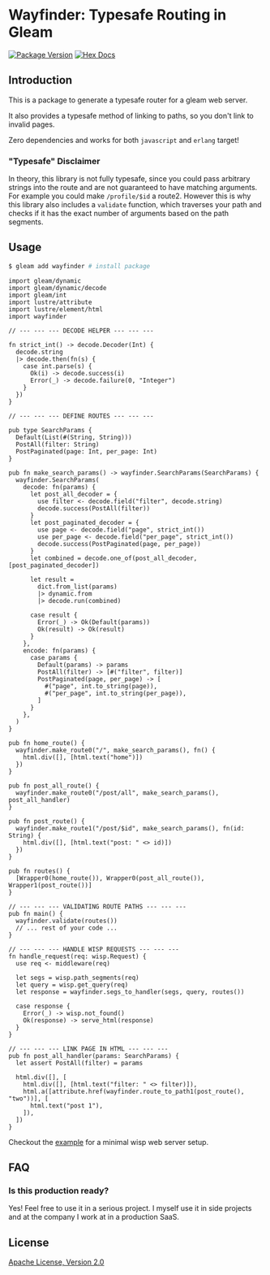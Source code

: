 # Wayfinder: Typesafe Routing in Gleam

[![Package Version](https://img.shields.io/hexpm/v/wayfinder)](https://hex.pm/packages/wayfinder)
[![Hex Docs](https://img.shields.io/badge/hex-docs-ffaff3)](https://hexdocs.pm/wayfinder/)

## Introduction

This is a package to generate a typesafe router for a gleam web server.

It also provides a typesafe method of linking to paths, so you don't link to invalid pages.

Zero dependencies and works for both `javascript` and `erlang` target!

### "Typesafe" Disclaimer

In theory, this library is not fully typesafe, since you could pass arbitrary strings into the route and are not guaranteed to have matching arguments. For example you could make `/profile/$id` a route2. However this is why this library also includes a `validate` function, which traverses your path and checks if it has the exact number of arguments based on the path segments.

## Usage

```bash
$ gleam add wayfinder # install package
```

```gleam
import gleam/dynamic
import gleam/dynamic/decode
import gleam/int
import lustre/attribute
import lustre/element/html
import wayfinder

// --- --- --- DECODE HELPER --- --- ---

fn strict_int() -> decode.Decoder(Int) {
  decode.string
  |> decode.then(fn(s) {
    case int.parse(s) {
      Ok(i) -> decode.success(i)
      Error(_) -> decode.failure(0, "Integer")
    }
  })
}

// --- --- --- DEFINE ROUTES --- --- ---

pub type SearchParams {
  Default(List(#(String, String)))
  PostAll(filter: String)
  PostPaginated(page: Int, per_page: Int)
}

pub fn make_search_params() -> wayfinder.SearchParams(SearchParams) {
  wayfinder.SearchParams(
    decode: fn(params) {
      let post_all_decoder = {
        use filter <- decode.field("filter", decode.string)
        decode.success(PostAll(filter))
      }
      let post_paginated_decoder = {
        use page <- decode.field("page", strict_int())
        use per_page <- decode.field("per_page", strict_int())
        decode.success(PostPaginated(page, per_page))
      }
      let combined = decode.one_of(post_all_decoder, [post_paginated_decoder])

      let result =
        dict.from_list(params)
        |> dynamic.from
        |> decode.run(combined)

      case result {
        Error(_) -> Ok(Default(params))
        Ok(result) -> Ok(result)
      }
    },
    encode: fn(params) {
      case params {
        Default(params) -> params
        PostAll(filter) -> [#("filter", filter)]
        PostPaginated(page, per_page) -> [
          #("page", int.to_string(page)),
          #("per_page", int.to_string(per_page)),
        ]
      }
    },
  )
}

pub fn home_route() {
  wayfinder.make_route0("/", make_search_params(), fn() {
    html.div([], [html.text("home")])
  })
}

pub fn post_all_route() {
  wayfinder.make_route0("/post/all", make_search_params(), post_all_handler)
}

pub fn post_route() {
  wayfinder.make_route1("/post/$id", make_search_params(), fn(id: String) {
    html.div([], [html.text("post: " <> id)])
  })
}

pub fn routes() {
  [Wrapper0(home_route()), Wrapper0(post_all_route()), Wrapper1(post_route())]
}

// --- --- --- VALIDATING ROUTE PATHS --- --- ---
pub fn main() {
  wayfinder.validate(routes())
  // ... rest of your code ...
}

// --- --- --- HANDLE WISP REQUESTS --- --- ---
fn handle_request(req: wisp.Request) {
  use req <- middleware(req)

  let segs = wisp.path_segments(req)
  let query = wisp.get_query(req)
  let response = wayfinder.segs_to_handler(segs, query, routes())

  case response {
    Error(_) -> wisp.not_found()
    Ok(response) -> serve_html(response)
  }
}

// --- --- --- LINK PAGE IN HTML --- --- ---
pub fn post_all_handler(params: SearchParams) {
  let assert PostAll(filter) = params

  html.div([], [
    html.div([], [html.text("filter: " <> filter)]),
    html.a([attribute.href(wayfinder.route_to_path1(post_route(), "two"))], [
      html.text("post 1"),
    ]),
  ])
}
```

Checkout the [example](./example) for a minimal wisp web server setup.

## FAQ

### Is this production ready?

Yes! Feel free to use it in a serious project. I myself use it in side projects and at the company I work at in a production SaaS.

## License
[Apache License, Version 2.0](./LICENSE)
